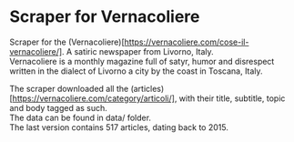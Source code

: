 # Scraper for Vernacoliere
Scraper for the (Vernacoliere)[https://vernacoliere.com/cose-il-vernacoliere/]. A satiric newspaper from Livorno, Italy.   
Vernacoliere is a monthly magazine full of satyr, humor and disrespect written in the dialect of Livorno a city by the coast in Toscana, Italy. 

The scraper downloaded all the (articles)[https://vernacoliere.com/category/articoli/], with their title, subtitle, topic and body tagged as such.  
The data can be found in data/ folder.   
The last version contains 517 articles, dating back to 2015.